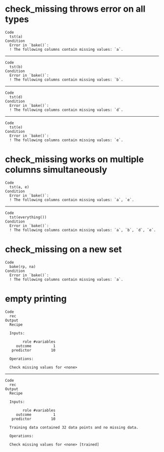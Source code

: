 # check_missing throws error on all types

    Code
      tst(a)
    Condition
      Error in `bake()`:
      ! The following columns contain missing values: `a`.

---

    Code
      tst(b)
    Condition
      Error in `bake()`:
      ! The following columns contain missing values: `b`.

---

    Code
      tst(d)
    Condition
      Error in `bake()`:
      ! The following columns contain missing values: `d`.

---

    Code
      tst(e)
    Condition
      Error in `bake()`:
      ! The following columns contain missing values: `e`.

# check_missing works on multiple columns simultaneously

    Code
      tst(a, e)
    Condition
      Error in `bake()`:
      ! The following columns contain missing values: `a`, `e`.

---

    Code
      tst(everything())
    Condition
      Error in `bake()`:
      ! The following columns contain missing values: `a`, `b`, `d`, `e`.

# check_missing on a new set

    Code
      bake(rp, na)
    Condition
      Error in `bake()`:
      ! The following columns contain missing values: `a`.

# empty printing

    Code
      rec
    Output
      Recipe
      
      Inputs:
      
            role #variables
         outcome          1
       predictor         10
      
      Operations:
      
      Check missing values for <none>

---

    Code
      rec
    Output
      Recipe
      
      Inputs:
      
            role #variables
         outcome          1
       predictor         10
      
      Training data contained 32 data points and no missing data.
      
      Operations:
      
      Check missing values for <none> [trained]

